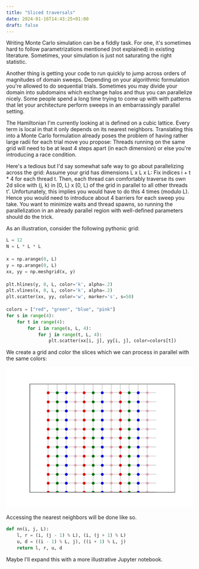 ```yaml
---
title: "Sliced traversals"
date: 2024-01-16T14:43:25+01:00
draft: false
---
```


Writing Monte Carlo simulation can be a fiddly task. For one,
it's sometimes hard to follow parametrizations mentioned (not explained)
in existing literature. Sometimes, your simulation is just not saturating
the right statistic.

Another thing is getting your code to run quickly to jump across orders
of magnitudes of domain sweeps. Depending on your algorithmic formulation you're
allowed to do sequential trials. Sometimes you may divide your domain into
subdomains which exchange halos and thus you can parallelize nicely.
Some people spend a long time trying to come up with with patterns that let
your architecture perform sweeps in an embarrassingly parallel setting.

The Hamiltonian I'm currently looking at is defined on a cubic lattice.
Every term is local in that it only depends on its nearest neighbors.
Translating this into a Monte Carlo formulation already poses the problem 
of having rather large radii for each trial move you propose: Threads
running on the same grid will need to be at least 4 steps apart (in each dimension)
or else you're introducing a race condition.

Here's a tedious but I'd say somewhat safe way to go about parallelizing across
the grid: Assume your grid has dimensions L x L x L: Fix indices i + t * 4 for each
thread t. Then, each thread can comfortably traverse its own 2d slice
with (j, k) in [0, L) x [0, L) of the grid in
parallel to all other threads t'. Unfortunately, this implies you would have to
do this 4 times (modulo L). Hence you would need to introduce about 4 barriers
for each sweep you take. You want to minimize waits and thread spawns, so running
the parallelization in an already parallel region with well-defined parameters
should do the trick.

As an illustration, consider the following pythonic grid:

```python
L = 12
N = L * L * L

x = np.arange(0, L) 
y = np.arange(0, L)
xx, yy = np.meshgrid(x, y)

plt.hlines(y, 0, L, color='k', alpha=.2)
plt.vlines(x, 0, L, color='k', alpha=.2)
plt.scatter(xx, yy, color='w', marker='s', s=50)

colors = ["red", "green", "blue", "pink"]
for s in range(4):
    for t in range(4):
        for i in range(s, L, 4):
            for j in range(t, L, 4):
                plt.scatter(xx[i, j], yy[i, j], color=colors[t])
```

We create a grid and color the slices which we can process in parallel with the same
colors:


<img src="/sliced.png">

Accessing the nearest neighbors will be done like so.

```python
def nn(i, j, L):
    l, r = (i, (j - 1) % L), (i, (j + 1) % L)
    u, d = ((i - 1) % L, j), ((i + 1) % L, j)
    return l, r, u, d
```

Maybe I'll expand this with a more illustrative Jupyter notebook.

